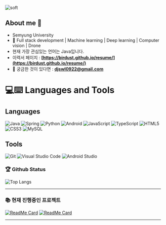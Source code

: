 <!--
![header](https://capsule-render.vercel.app/api?type=cylinder&color=000000&height=150&section=header&text=Birdust&fontColor=ffffff&fontSize=70&animation=fadeIn&fontAlignY=55)
 -->
<!--
![soft](https://capsule-render.vercel.app/api?type=soft&color=auto&text=🚀%202021219008%20김언지의%20README&fontSize=40&animation=twinkling)
-->

![soft](https://capsule-render.vercel.app/api?type=soft&color=000000&height=150&section=header&text=🚀%202021219008%20김언지의%20README&fontColor=ffffff&fontSize=40&animation=twinkling)
<!--
# <div align="center">🚀 2021219008 김언지의 resume</div>
---
-->

## About me :eyes:
- Semyung University 
- :dart: Full stack development | Machine learning | Deep learning | Computer vision | Drone
- 현재 가장 관심있는 언어는 Java입니다.
- 이력서 페이지 : **[https://birdust.github.io/resume/](https://birdust.github.io/resume/)**
- :e-mail: 궁금한 것이 있다면 : **[djswl0922@gmail.com](djswl0922@gmail.com)**
# 💻:keyboard: Languages and Tools 
## Languages<sup></sup>
![Java](https://img.shields.io/badge/Java-007396.svg?&style=for-the-badge&logo=Java&logoColor=white) ![Spring](https://img.shields.io/badge/Spring-6DB33F.svg?&style=for-the-badge&logo=Spring&logoColor=white) ![Python](https://img.shields.io/badge/Python-3776AB.svg?&style=for-the-badge&logo=Python&logoColor=white) ![Android](https://img.shields.io/badge/Android-3DDC84.svg?&style=for-the-badge&logo=Android&logoColor=white) ![JavaScript](https://img.shields.io/badge/JavaScript-F7DF1E.svg?&style=for-the-badge&logo=JavaScript&logoColor=white)
![TypeScript](https://img.shields.io/badge/TypeScript-3178C6.svg?&style=for-the-badge&logo=TypeScript&logoColor=white) ![HTML5](https://img.shields.io/badge/HTML5-E34F26.svg?&style=for-the-badge&logo=HTML5&logoColor=white) ![CSS3](https://img.shields.io/badge/CSS3-1572B6.svg?&style=for-the-badge&logo=CSS3&logoColor=white) ![MySQL](https://img.shields.io/badge/MySQL-4479A1.svg?&style=for-the-badge&logo=MySQL&logoColor=white) 

## Tools
![Git](https://img.shields.io/badge/Git-F05032.svg?&style=for-the-badge&logo=Git&logoColor=white) ![Visual Studio Code](https://img.shields.io/badge/Visual%20Studio%20Code-007ACC.svg?&style=for-the-badge&logo=Visual%20Studio%20Code&logoColor=white) ![Android Studio](https://img.shields.io/badge/Android%20Studio-3DDC84.svg?&style=for-the-badge&logo=Android%20Studio&logoColor=white)

 ### 🏆 Github Status
![Top Langs](https://github-readme-stats.vercel.app/api/top-langs/?username=Birdust&layout=compact)





---
### 📚 현재 진행중인 프로젝트
[![ReadMe Card](https://github-readme-stats.vercel.app/api/pin/?username=Birdust&repo=BookProject&theme=radical "BookProject")](https://github.com/Birdust/BookProject)
[![ReadMe Card](https://github-readme-stats.vercel.app/api/pin/?username=Birdust&repo=WritingChallenge&theme=highcontrast "WritingChallenge")](https://github.com/Birdust/WritingChallenge)


 ---

 